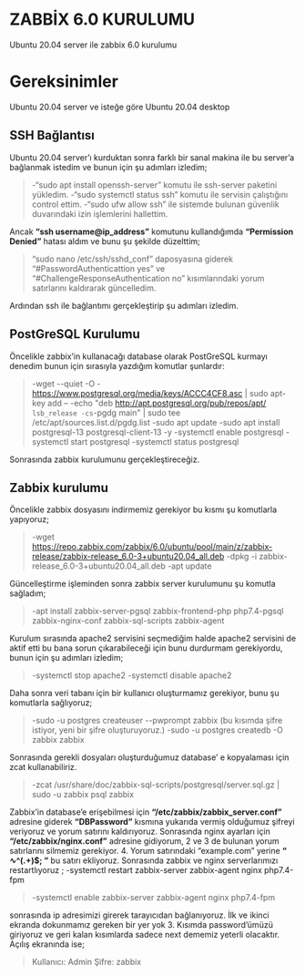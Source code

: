 
# ZABBİX 6.0 KURULUMU

Ubuntu 20.04 server ile zabbix 6.0 kurulumu


# Gereksinimler

Ubuntu 20.04 server ve isteğe göre Ubuntu 20.04 desktop

## SSH Bağlantısı

Ubuntu 20.04 server’ı kurduktan sonra farklı bir sanal makina ile bu server’a bağlanmak istedim ve bunun için şu adımları izledim;
> -“sudo apt install openssh-server” komutu ile ssh-server paketini yükledim.
> -“sudo systemctl status ssh” komutu ile servisin çalıştığını control ettim.
> -“sudo ufw allow ssh” ile sistemde bulunan güvenlik duvarındaki izin işlemlerini hallettim.

Ancak **“ssh username@ip_address”** komutunu kullandığımda **“Permission Denied”** hatası aldım ve bunu şu şekilde düzelttim;
>“sudo nano /etc/ssh/sshd_conf” daposyasına giderek “#PasswordAuthenticattion yes” ve “#ChallengeResponseAuthentication no” kısımlarındaki yorum satırlarını kaldırarak güncelledim. 

Ardından ssh ile bağlantımı gerçekleştirip şu adımları izledim.

## PostGreSQL Kurulumu
Öncelikle zabbix’in kullanacağı database olarak PostGreSQL kurmayı denedim bunun için sırasıyla yazdığım komutlar şunlardır:
>-wget --quiet -O - https://www.postgresql.org/media/keys/ACCC4CF8.asc | sudo apt-key add –
>	-echo "deb http://apt.postgresql.org/pub/repos/apt/ `lsb_release -cs`-pgdg main" | sudo tee /etc/apt/sources.list.d/pgdg.list
>-sudo apt update
>-sudo apt install postgresql-13 postgresql-client-13 -y
>-systemctl enable postgresql
>-systemctl start postgresql
>-systemctl status postgresql

Sonrasında zabbix kurulumunu gerçekleştireceğiz.
## Zabbix kurulumu 
Öncelikle zabbix dosyasını indirmemiz gerekiyor bu kısmı şu komutlarla yapıyoruz;
>-wget https://repo.zabbix.com/zabbix/6.0/ubuntu/pool/main/z/zabbix-release/zabbix-release_6.0-3+ubuntu20.04_all.deb
>-dpkg -i zabbix-release_6.0-3+ubuntu20.04_all.deb
>-apt update

Güncelleştirme işleminden sonra zabbix server kurulumunu şu komutla sağladım; 
>-apt install zabbix-server-pgsql zabbix-frontend-php php7.4-pgsql zabbix-nginx-conf zabbix-sql-scripts zabbix-agent

Kurulum sırasında apache2 servisini seçmediğim halde apache2 servisini de aktif etti bu bana sorun çıkarabileceği için bunu durdurmam gerekiyordu, bunun için şu adımları izledim;
>-systemctl  stop apache2
>-systemctl disable apache2

Daha sonra veri tabanı için bir kullanıcı oluşturmamız gerekiyor, bunu şu komutlarla sağlıyoruz;
>-sudo -u postgres createuser --pwprompt zabbix (bu kısımda şifre istiyor, yeni bir şifre oluşturuyoruz.)
>-sudo -u postgres createdb -O zabbix zabbix

Sonrasında gerekli dosyaları oluşturduğumuz database’ e kopyalaması için zcat kullanabiliriz.
>-zcat /usr/share/doc/zabbix-sql-scripts/postgresql/server.sql.gz | sudo -u zabbix psql zabbix

Zabbix’in database’e erişebilmesi için **“/etc/zabbix/zabbix_server.conf”** adresine giderek **“DBPassword”** kısmına yukarıda vermiş olduğumuz şifreyi veriyoruz ve yorum satırını kaldırıyoruz. Sonrasında nginx ayarları için **“/etc/zabbix/nginx.conf”** adresine gidiyorum, 2 ve 3 de bulunan yorum satırlarını silmemiz gerekiyor. 4. Yorum satırındaki “example.com” yerine **“ ∿^(.+)$; “** bu satırı ekliyoruz. Sonrasında zabbix ve nginx serverlarımızı restartlıyoruz ;
-systemctl restart zabbix-server zabbix-agent nginx php7.4-fpm
>-systemctl enable zabbix-server zabbix-agent nginx php7.4-fpm
>
sonrasında ip adresimizi girerek tarayıcıdan bağlanıyoruz. İlk ve ikinci ekranda dokunmamız gereken bir yer yok 3. Kısımda password’ümüzü giriyoruz ve geri kalan kısımlarda sadece next dememiz yeterli olacaktır.  Açılış ekranında ise;
> Kullanıcı: Admin
> Şifre: zabbix



